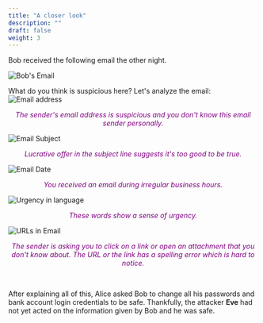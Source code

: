 ```yaml
---
title: "A closer look"
description: ""
draft: false
weight: 3
---
```


Bob received the following email the other night.

![Bob's Email](../media/email.png?classes=border,shadow)



What do you think is suspicious here? Let's analyze the email:
![Email address](../media/from_address.JPG?classes=border,shadow)


<div style="text-align: center;">
<p style="color:purple">
<em>The sender's email address is suspicious and you don't know this email sender personally.</em></p>
</div>


![Email Subject](../media/subject.JPG?classes=border,shadow)


<div style="text-align: center;">
<p style="color:purple">
<em>Lucrative offer in the subject line suggests it's too good to be true.</em></p>
</div>

![Email Date](../media/date.JPG?classes=border,shadow)


 <div style="text-align: center;">
<p style="color:purple">
<em> You received an email during irregular business hours.</em></p>
</div>

![Urgency in language](../media/urgency.JPG?classes=border,shadow)


<div style="text-align: center;">
<p style="color:purple">
<em>These words show a sense of urgency.</em></p>
</div>

![URLs in Email](../media/url.JPG?classes=border,shadow)


<div style="text-align: center;">
<p style="color:purple">
<em>The sender is asking you to click on a link or open an attachment that you don't know about.
The URL or the link has a spelling error which is hard to notice.</em></p>
</div>
<br>

After explaining all of this, Alice asked Bob to change all his passwords and bank account login credentials to be safe. Thankfully, the attacker **Eve** had not yet acted on the information given by Bob and he was safe. 